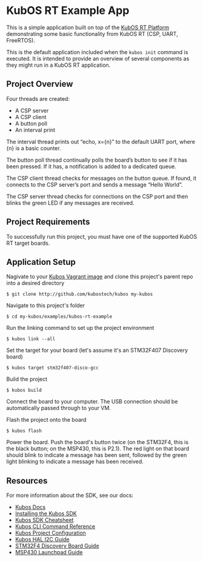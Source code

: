 # KubOS RT Example App

This is a simple application built on top of the [KubOS RT Platform](https://github.com/kubostech/kubos/tree/master/kubos-rt) demonstrating some basic functionality from KubOS RT (CSP, UART, FreeRTOS). 

This is the default application included when the `kubos init` command is executed. It is intended to provide an overview of several components as they might run in a KubOS RT application.

## Project Overview

Four threads are created:
  - A CSP server
  - A CSP client
  - A button poll
  - An interval print

The interval thread prints out “echo, x={n}” to the default UART port, where {n} is a basic counter.

The button poll thread continually polls the board’s button to see if it has been pressed. If it has, a notification is added to a dedicated queue.

The CSP client thread checks for messages on the button queue. If found, it connects to the CSP server’s port and sends a message “Hello World”.

The CSP server thread checks for connections on the CSP port and then blinks the green LED if any messages are received.
  
## Project Requirements

To successfully run this project, you must have one of the supported KubOS RT target boards.

## Application Setup

Nagivate to your [Kubos Vagrant image](docs.kubos.co/sdk-installing.html) and clone this project's parent repo into a desired directory

    $ git clone http://github.com/kubostech/kubos my-kubos
    
Navigate to this project's folder

    $ cd my-kubos/examples/kubos-rt-example
    
Run the linking command to set up the project environment

    $ kubos link --all
    
Set the target for your board (let's assume it's an STM32F407 Discovery board)

    $ kubos target stm32f407-disco-gcc
    
Build the project

    $ kubos build
    
Connect the board to your computer. The USB connection should be automatically passed through to your VM.

Flash the project onto the board

    $ kubos flash

Power the board. Push the board's button twice (on the STM32F4, this is the black button; on the MSP430, this is P2.1).
The red light on that board should blink to indicate a message has been sent, followed by the green light blinking to
indicate a message has been received.

## Resources

For more information about the SDK, see our docs:

- [Kubos Docs](http://docs.kubos.co)
- [Installing the Kubos SDK](http://docs.kubos.co/1.0.0/sdk-installing.html)
- [Kubos SDK Cheatsheet](http://docs.kubos.co/1.0.0/sdk-cheatsheet.html) 
- [Kubos CLI Command Reference](http://docs.kubos.co/1.0.0/sdk-reference.html) 
- [Kubos Project Configuration](http://docs.kubos.co/1.0.0/sdk-project-config.html)
- [Kubos HAL I2C Guide](http://docs.kubos.co/1.0.0/kubos-hal/i2c.html)
- [STM32F4 Discovery Board Guide](http://docs.kubos.co/1.0.0/stm32f4-discovery-board-guide.html) 
- [MSP430 Launchpad Guide](http://docs.kubos.co/1.0.0/msp430-launchpad-guide.html) 
